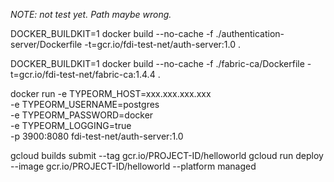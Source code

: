 
_NOTE: not test yet. Path maybe wrong._

DOCKER_BUILDKIT=1 docker build --no-cache -f ./authentication-server/Dockerfile -t=gcr.io/fdi-test-net/auth-server:1.0 .

DOCKER_BUILDKIT=1 docker build --no-cache -f ./fabric-ca/Dockerfile -t=gcr.io/fdi-test-net/fabric-ca:1.4.4 .

docker run -e TYPEORM_HOST=xxx.xxx.xxx.xxx \
-e TYPEORM_USERNAME=postgres \
-e TYPEORM_PASSWORD=docker \
-e TYPEORM_LOGGING=true \
-p 3900:8080 fdi-test-net/auth-server:1.0

gcloud builds submit --tag gcr.io/PROJECT-ID/helloworld
gcloud run deploy --image gcr.io/PROJECT-ID/helloworld --platform managed
